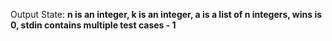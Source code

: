 Output State: **n is an integer, k is an integer, a is a list of n integers, wins is 0, stdin contains multiple test cases - 1**